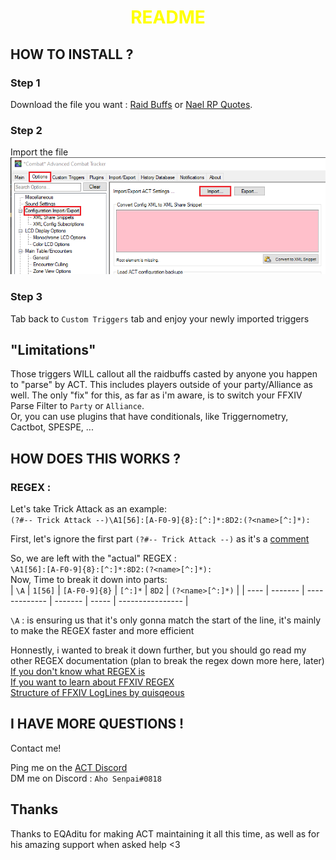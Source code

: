 <h1 style="text-align:center; color:yellow">README</h1>  

## HOW TO INSTALL ?  

### Step 1  

Download the file you want : [Raid Buffs]() or [Nael RP Quotes]().
<!-- TODO: description on how to download the file -->

### Step 2

Import the file  
![Import Picture](README%20Resources/ACT%20Import.PNG)

### Step 3

Tab back to `Custom Triggers` tab and enjoy your newly imported triggers  
  
## "Limitations"
Those triggers WILL callout all the raidbuffs casted by anyone you happen to "parse" by ACT. This includes players outside of your party/Alliance as well. The only "fix" for this, as far as i'm aware, is to switch your FFXIV Parse Filter to `Party` or `Alliance`.  
Or, you can use plugins that have conditionals, like Triggernometry, Cactbot, SPESPE, ...  

  
## HOW DOES THIS WORKS ?

### REGEX : 
Let's take Trick Attack as an example:  
`(?#-- Trick Attack --)\A1[56]:[A-F0-9]{8}:[^:]*:8D2:(?<name>[^:]*):`  

First, let's ignore the first part `(?#-- Trick Attack --)` as it's a [comment](https://en.wikipedia.org/wiki/Comment_(computer_programming))  

So, we are left with the "actual" REGEX :  
`\A1[56]:[A-F0-9]{8}:[^:]*:8D2:(?<name>[^:]*):`  
Now, Time to break it down into parts:  
| `\A` | `1[56]` | `[A-F0-9]{8}` | `[^:]*` | `8D2` | `(?<name>[^:]*)` |
| ---- | ------- | ------------- | ------- | ----- | ---------------- |

`\A` : is ensuring us that it's only gonna match the start of the line, it's mainly to make the REGEX faster and more efficient  

Honnestly, i wanted to break it down further, but you should go read my other REGEX documentation (plan to break the regex down more here, later)  
[If you don't know what REGEX is](../Documentation/Basic%20REGEX%20talk.md)  
[If you want to learn about FFXIV REGEX](../Documentation/Let's%20Talk%20REGEX.md)  
[Structure of FFXIV LogLines by quisqeous](https://github.com/quisquous/cactbot/blob/master/docs/LogGuide.md)  

## I HAVE MORE QUESTIONS !

Contact me!

Ping me on the [ACT Discord](https://discord.gg/ahFKcmx)  
DM me on Discord : `Aho Senpai#0818`

## Thanks

Thanks to EQAditu for making ACT maintaining it all this time, as well as for his amazing support when asked help <3
